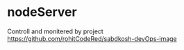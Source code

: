# nodeServer
Controll and monitered by project https://github.com/rohitCodeRed/sabdkosh-devOps-image 
